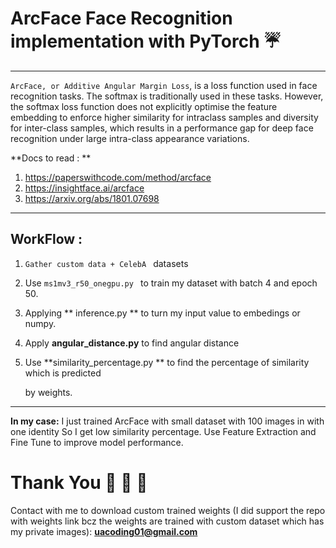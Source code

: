 # ArcFace Face Recognition implementation with PyTorch  :umbrella:


------------

`ArcFace, or Additive Angular Margin Loss`, is a loss function used in face recognition tasks. The softmax is traditionally used in these tasks. However, the softmax loss function does not explicitly optimise the feature embedding to enforce higher similarity for intraclass samples and diversity for inter-class samples, which results in a performance gap for deep face recognition under large intra-class appearance variations. 

**Docs to read : **

1. https://paperswithcode.com/method/arcface
1. https://insightface.ai/arcface
1. https://arxiv.org/abs/1801.07698


------------

## WorkFlow :

1. `Gather custom data + CelebA ` datasets 

1.  Use `ms1mv3_r50_onegpu.py ` to train my dataset with batch 4 and epoch 50.

1.  Applying ** inference.py ** to turn my input value to embedings or numpy. 

1.  Apply  **angular_distance.py** to find angular distance

1.  Use   **similarity_percentage.py ** to find the percentage of similarity which is predicted 
 
    by weights.

------------

**In my case:** I just trained ArcFace with small dataset with 100 images in with one identity  So I get low similarity percentage. Use Feature Extraction and Fine Tune to improve model performance.


# Thank You :lollipop: :lollipop: :lollipop:

Contact with me to download custom trained weights (I did support the repo with weights link bcz the weights are trained with custom dataset which has my private images): **uacoding01@gmail.com**
